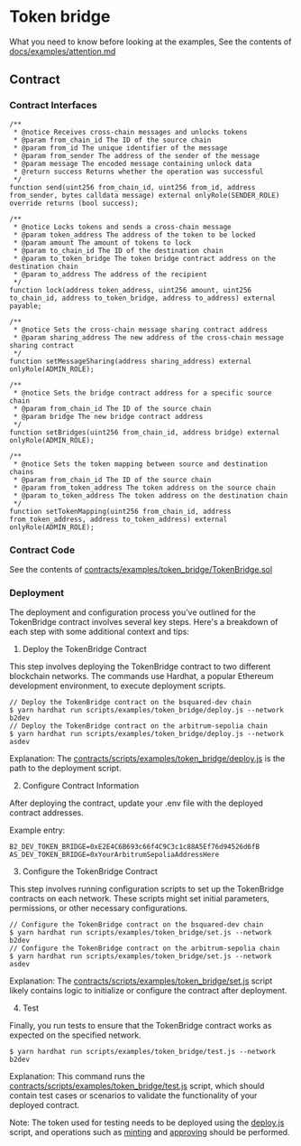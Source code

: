 # Token bridge

What you need to know before looking at the examples, See the contents
of [docs/examples/attention.md](./docs/examples/attention.md)

## Contract

### Contract Interfaces

```
/**
 * @notice Receives cross-chain messages and unlocks tokens
 * @param from_chain_id The ID of the source chain
 * @param from_id The unique identifier of the message
 * @param from_sender The address of the sender of the message
 * @param message The encoded message containing unlock data
 * @return success Returns whether the operation was successful
 */
function send(uint256 from_chain_id, uint256 from_id, address from_sender, bytes calldata message) external onlyRole(SENDER_ROLE) override returns (bool success);

/**
 * @notice Locks tokens and sends a cross-chain message
 * @param token_address The address of the token to be locked
 * @param amount The amount of tokens to lock
 * @param to_chain_id The ID of the destination chain
 * @param to_token_bridge The token bridge contract address on the destination chain
 * @param to_address The address of the recipient
 */
function lock(address token_address, uint256 amount, uint256 to_chain_id, address to_token_bridge, address to_address) external payable;

/**
 * @notice Sets the cross-chain message sharing contract address
 * @param sharing_address The new address of the cross-chain message sharing contract
 */
function setMessageSharing(address sharing_address) external onlyRole(ADMIN_ROLE);

/**
 * @notice Sets the bridge contract address for a specific source chain
 * @param from_chain_id The ID of the source chain
 * @param bridge The new bridge contract address
 */
function setBridges(uint256 from_chain_id, address bridge) external onlyRole(ADMIN_ROLE);

/**
 * @notice Sets the token mapping between source and destination chains
 * @param from_chain_id The ID of the source chain
 * @param from_token_address The token address on the source chain
 * @param to_token_address The token address on the destination chain
 */
function setTokenMapping(uint256 from_chain_id, address from_token_address, address to_token_address) external onlyRole(ADMIN_ROLE);
```

### Contract Code

See the contents
of [contracts/examples/token_bridge/TokenBridge.sol](../../../contracts/contracts/examples/token_bridge/TokenBridge.sol)

### Deployment

The deployment and configuration process you've outlined for the TokenBridge contract involves several key steps. Here's
a breakdown of each step with some additional context and tips:

1. Deploy the TokenBridge Contract

This step involves deploying the TokenBridge contract to two different blockchain networks. The commands use Hardhat,
a popular Ethereum development environment, to execute deployment scripts.

```
// Deploy the TokenBridge contract on the bsquared-dev chain
$ yarn hardhat run scripts/examples/token_bridge/deploy.js --network b2dev
// Deploy the TokenBridge contract on the arbitrum-sepolia chain
$ yarn hardhat run scripts/examples/token_bridge/deploy.js --network asdev
```

Explanation:
The [contracts/scripts/examples/token_bridge/deploy.js](../../../contracts/scripts/examples/token_bridge/deploy.js) is
the path to the deployment script.

2. Configure Contract Information

After deploying the contract, update your .env file with the deployed contract addresses.

Example entry:

```
B2_DEV_TOKEN_BRIDGE=0xE2E4C6B693c66f4C9C3c1c88A5Ef76d94526d6fB
AS_DEV_TOKEN_BRIDGE=0xYourArbitrumSepoliaAddressHere
```

3. Configure the TokenBridge Contract

This step involves running configuration scripts to set up the TokenBridge contracts on each network. These scripts
might set initial parameters, permissions, or other necessary configurations.

```
// Configure the TokenBridge contract on the bsquared-dev chain
$ yarn hardhat run scripts/examples/token_bridge/set.js --network b2dev
// Configure the TokenBridge contract on the arbitrum-sepolia chain
$ yarn hardhat run scripts/examples/token_bridge/set.js --network asdev
```

Explanation:
The [contracts/scripts/examples/token_bridge/set.js](../../../contracts/scripts/examples/token_bridge/set.js) script
likely contains logic to initialize or configure the contract after deployment.

4. Test

Finally, you run tests to ensure that the TokenBridge contract works as expected on the specified network.

```
$ yarn hardhat run scripts/examples/token_bridge/test.js --network b2dev
```

Explanation:
This command runs
the [contracts/scripts/examples/token_bridge/test.js](../../../contracts/scripts/examples/token_bridge/test.js) script,
which should contain
test cases or scenarios to validate the functionality of your deployed contract.

Note:
The token used for testing needs to be deployed using
the [deploy.js](../../../contracts/scripts/examples/erc20/deploy.js)
script, and operations such as [minting](../../../contracts/scripts/examples/erc20/mint.js) and
[approving](../../../contracts/scripts/examples/erc20/approve.js) should be performed.